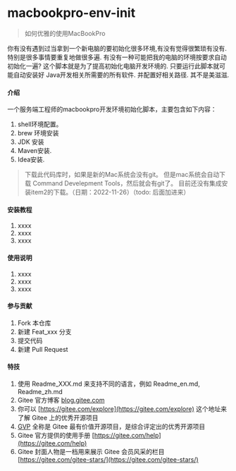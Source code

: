 # macbookpro-env-init

> 如何优雅的使用MacBookPro

你有没有遇到过当拿到一个新电脑的要初始化很多环境,有没有觉得很繁琐有没有. 特别是很多事情要重复地做很多遍. 有没有一种可能把我的电脑的环境按要求自动初始化一遍? 这个脚本就是为了提高初始化电脑开发环境的. 只要运行此脚本就可能自动安装好 Java开发相关所需要的所有软件. 并配置好相关路径. 其不是美滋滋. 

#### 介绍

一个服务端工程师的macbookpro开发环境初始化脚本，主要包含如下内容：
1. shell环境配置。
2. brew 环境安装
3. JDK 安装
4. Maven安装.
5. Idea安装.

> 下载此代码库时，如果是新的Mac系统会没有git。 但是mac系统会自动下载 Command Develepment Tools，然后就会有git了。 
> 目前还没有集成安装item2的下载。（日期：2022-11-26）（todo: 后面加进来）


#### 安装教程

1.  xxxx
2.  xxxx
3.  xxxx

#### 使用说明

1.  xxxx
2.  xxxx
3.  xxxx

#### 参与贡献

1.  Fork 本仓库
2.  新建 Feat_xxx 分支
3.  提交代码
4.  新建 Pull Request


#### 特技

1.  使用 Readme\_XXX.md 来支持不同的语言，例如 Readme\_en.md, Readme\_zh.md
2.  Gitee 官方博客 [blog.gitee.com](https://blog.gitee.com)
3.  你可以 [https://gitee.com/explore](https://gitee.com/explore) 这个地址来了解 Gitee 上的优秀开源项目
4.  [GVP](https://gitee.com/gvp) 全称是 Gitee 最有价值开源项目，是综合评定出的优秀开源项目
5.  Gitee 官方提供的使用手册 [https://gitee.com/help](https://gitee.com/help)
6.  Gitee 封面人物是一档用来展示 Gitee 会员风采的栏目 [https://gitee.com/gitee-stars/](https://gitee.com/gitee-stars/)
